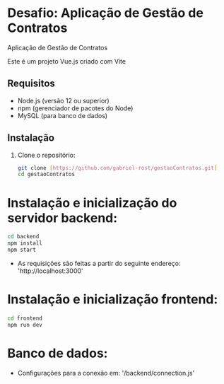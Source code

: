 # Desafio: Aplicação de Gestão de Contratos
Aplicação de Gestão de Contratos

Este é um projeto Vue.js criado com Vite

## Requisitos

- Node.js (versão 12 ou superior)
- npm (gerenciador de pacotes do Node)
- MySQL (para banco de dados)

## Instalação

1. Clone o repositório:

   ```bash
   git clone [https://github.com/gabriel-rost/gestaoContratos.git]
   cd gestaoContratos


# Instalação e inicialização do servidor backend:
```bash
cd backend
npm install
npm start
```
- As requisições são feitas a partir do seguinte endereço: 'http://localhost:3000'

# Instalação e inicialização frontend:
```bash
cd frontend
npm run dev
````
# Banco de dados:
- Configurações para a conexão em: '/backend/connection.js'
